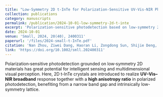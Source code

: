 ```yaml
---
title: "Low‐Symmetry 2D t‐InTe for Polarization‐Sensitive UV‐Vis‐NIR Photodetection"
collection: publications
category: manuscripts
permalink: /publication/2024-10-01-low-symmetry-2d-t-inte
excerpt: 'Polarization-sensitive photodetection based on low-symmetry 2D materials toward UV–Vis–NIR broadband response and high anisotropy.'
date: 2024-10-01
venue: 'Small, 2024, 20(40), 2400311'
paperurl: '/files/2024-small-t-InTe.pdf'
citation: 'Nan Zhou, Ziwei Dang, Haoran Li, Zongdong Sun, Shijie Deng, Junhao Li, Xiaobo Li, Xiaoxia Bai, Yong Xie, Liang Li, Tianyou Zhai. (2024). &quot;Low‐Symmetry 2D t‐InTe for Polarization‐Sensitive UV‐Vis‐NIR Photodetection.&quot; <i>Small</i>, 20(40), 2400311.'
link: 'https://doi.org/10.1002/smll.202400311'
---
```


Polarization‐sensitive photodetection grounded on low‐symmetry 2D materials has great potential for intelligent sensing and multidimensional visual perception. Here, 2D t-InTe crystals are introduced to realize **UV–Vis–NIR broadband** response together with a **high anisotropy ratio** in polarized photodetection, benefiting from a narrow band gap and intrinsically low-symmetry lattice.
